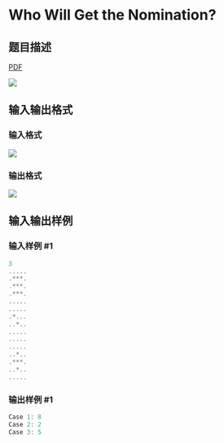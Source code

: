 # Who Will Get the Nomination?

## 题目描述

[problemUrl]: https://uva.onlinejudge.org/index.php?option=com_onlinejudge&Itemid=8&category=861&page=show_problem&problem=4712

[PDF](https://uva.onlinejudge.org/external/128/p12847.pdf)

![](https://cdn.luogu.com.cn/upload/vjudge_pic/UVA12847/c0411e2933293fd1b6097576ddf7b76246f2cf88.png)

## 输入输出格式

### 输入格式

![](https://cdn.luogu.com.cn/upload/vjudge_pic/UVA12847/251483cb14431ea0dd90e7f3300c35a5ee68c4dd.png)

### 输出格式

![](https://cdn.luogu.com.cn/upload/vjudge_pic/UVA12847/d22dc6ba92c62f161a20221cef8602dd0dcf4fb0.png)

## 输入输出样例

### 输入样例 #1

```cpp
3
.....
.***.
.***.
.***.
.....
.....
.*...
..*..
.....
.....
.....
..*..
.***.
..*..
.....
```


### 输出样例 #1

```cpp
Case 1: 8
Case 2: 2
Case 3: 5
```


